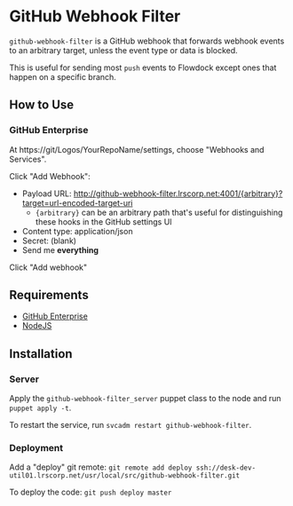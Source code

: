 # GitHub Webhook Filter

`github-webhook-filter` is a GitHub webhook that forwards webhook events to an arbitrary target,
unless the event type or data is blocked.

This is useful for sending most `push` events to Flowdock except ones that happen on a specific
branch.

## How to Use

### GitHub Enterprise

At https://git/Logos/YourRepoName/settings, choose "Webhooks and Services".

Click "Add Webhook":
* Payload URL: http://github-webhook-filter.lrscorp.net:4001/{arbitrary}?target=url-encoded-target-uri
  * `{arbitrary}` can be an arbitrary path that's useful for distinguishing these hooks in the GitHub settings UI
* Content type: application/json
* Secret: (blank)
* Send me **everything**

Click "Add webhook"

## Requirements

* [GitHub Enterprise](https://enterprise.github.com/)
* [NodeJS](https://nodejs.org/)

## Installation

### Server

Apply the `github-webhook-filter_server` puppet class to the node and run
`puppet apply -t`.

To restart the service, run `svcadm restart github-webhook-filter`.

### Deployment

Add a "deploy" git remote: `git remote add deploy ssh://desk-dev-util01.lrscorp.net/usr/local/src/github-webhook-filter.git`

To deploy the code: `git push deploy master`
